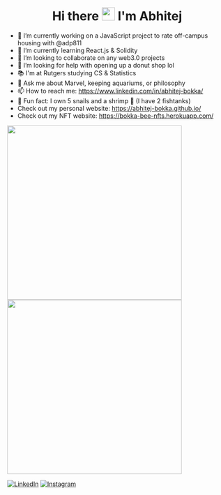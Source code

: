 <h1 align="center">Hi there <img src="https://raw.githubusercontent.com/MartinHeinz/MartinHeinz/master/wave.gif" width="30px"> I'm Abhitej</h1>

- 🔭 I’m currently working on a JavaScript project to rate off-campus housing with @adp811
- 🌱 I’m currently learning React.js & Solidity
- 👯 I’m looking to collaborate on any web3.0 projects
- 🍩 I’m looking for help with opening up a donut shop lol
- 📚 I'm at Rutgers studying CS & Statistics
- 💬 Ask me about Marvel, keeping aquariums, or philosophy
- 📫 How to reach me: https://www.linkedin.com/in/abhitej-bokka/
- 🐌 Fun fact: I own 5 snails and a shrimp 🦐 (I have 2 fishtanks)
- Check out my personal website: https://abhitej-bokka.github.io/
- Check out my NFT website: https://bokka-bee-nfts.herokuapp.com/


<img src="https://github-readme-stats.vercel.app/api?username=abhitej-bokka&&show_icons=true&title_color=ffffff&icon_color=bb2acf&text_color=daf7dc&bg_color=191919" width="400">
<a href="https://git.io/streak-stats"><img src="http://github-readme-streak-stats.herokuapp.com?user=abhitej-bokka&theme=highcontrast&hide_border=true" width="400" /></a>


<a href="https://www.linkedin.com/in/abhitej-bokka/">![LinkedIn](https://img.shields.io/badge/LinkedIn-0077B5?style=for-the-badge&logo=linkedin&logoColor=white)</a>
<a href="https://www.instagram.com/abhitej.bokka/">![Instagram](https://img.shields.io/badge/Instagram-E4405F?style=for-the-badge&logo=instagram&logoColor=white)</a>


